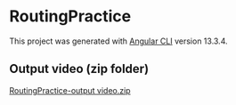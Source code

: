 # RoutingPractice

This project was generated with [Angular CLI](https://github.com/angular/angular-cli) version 13.3.4.

## Output video (zip folder)

[RoutingPractice-output video.zip](https://github.com/nishtiw/routing-practice-1/files/8837056/RoutingPractice-output.video.zip)
